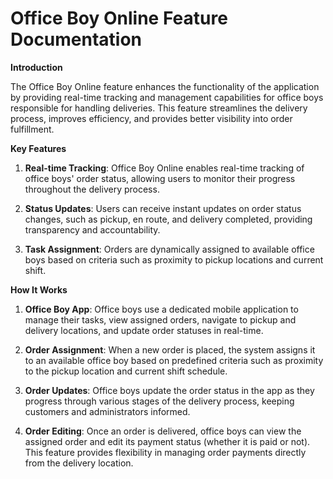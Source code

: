 # Office Boy Online Feature Documentation #

**Introduction**

The Office Boy Online feature enhances the functionality of the application by providing real-time tracking and management capabilities for office boys responsible for handling deliveries. This feature streamlines the delivery process, improves efficiency, and provides better visibility into order fulfillment.

**Key Features**

1. **Real-time Tracking**: Office Boy Online enables real-time tracking of office boys' order status, allowing users to monitor their progress throughout the delivery process.

2. **Status Updates**: Users can receive instant updates on order status changes, such as pickup, en route, and delivery completed, providing transparency and accountability.

3. **Task Assignment**: Orders are dynamically assigned to available office boys based on criteria such as proximity to pickup locations and current shift.

**How It Works**

1. **Office Boy App**: Office boys use a dedicated mobile application to manage their tasks, view assigned orders, navigate to pickup and delivery locations, and update order statuses in real-time.

2. **Order Assignment**: When a new order is placed, the system assigns it to an available office boy based on predefined criteria such as proximity to the pickup location and current shift schedule.

3. **Order Updates**: Office boys update the order status in the app as they progress through various stages of the delivery process, keeping customers and administrators informed.

4. **Order Editing**: Once an order is delivered, office boys can view the assigned order and edit its payment status (whether it is paid or not). This feature provides flexibility in managing order payments directly from the delivery location.

